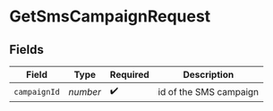 # GetSmsCampaignRequest


## Fields

| Field                  | Type                   | Required               | Description            |
| ---------------------- | ---------------------- | ---------------------- | ---------------------- |
| `campaignId`           | *number*               | :heavy_check_mark:     | id of the SMS campaign |